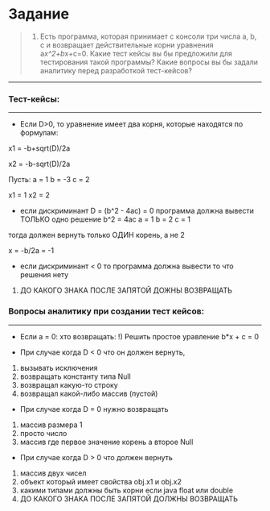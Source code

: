 # Задание

>1. Есть программа, которая принимает с консоли три числа a, b, c
и возвращает действительные корни уравнения a*x^2+b*x+c=0.
Какие тест кейсы вы бы предложили для тестирования такой программы?
Какие вопросы вы бы задали аналитику перед разработкой тест-кейсов?

---

### Тест-кейсы:
***

- Если D>0, то уравнение имеет два корня, которые находятся по формулам:

x1 = -b+sqrt(D)/2a

x2 = -b-sqrt(D)/2a

Пусть:
a = 1
b = -3
c = 2

x1 = 1
x2 = 2

- если дискриминант D = (b^2 - 4ac) = 0 программа должна вывести  ТОЛЬКО одно решение
b^2 = 4ac
a = 1 b = 2 c = 1

тогда должен вернуть только ОДИН корень, а не 2

x = -b/2a = -1

- если дискриминант < 0 то программа должна вывести то что решения нету
1) ДО КАКОГО ЗНАКА ПОСЛЕ ЗАПЯТОЙ ДОЖНЫ ВОЗВРАЩАТЬ

### Вопросы аналитику при создании тест кейсов:
***

- Если a = 0: xто возвращать:
!) Решить простое уравление b*x + c = 0

- При случае когда D < 0 что он должен вернуть,
1) вызывать исключения
2) возвращать константу типа Null
3) возвращал какую-то строку
4) возвращал какой-либо массив (пустой)
- При случае когда D = 0 нужно возвращать
1) массив размера 1
2) просто число
3) массив где первое значение корень а второе  Null
- При случае когда D > 0 что должен вернуть
1) массив двух чисел
2) объект который имеет свойства obj.x1 и obj.x2
3) какими типами должны быть корни если java float или double
4) ДО КАКОГО ЗНАКА ПОСЛЕ ЗАПЯТОЙ ДОЛЖНЫ ВОЗВРАЩАТЬ

